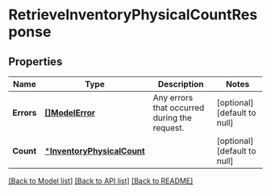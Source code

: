 # RetrieveInventoryPhysicalCountResponse

## Properties

 Name       | Type                                                     | Description                                  | Notes                        
------------|----------------------------------------------------------|----------------------------------------------|------------------------------
 **Errors** | [**[]ModelError**](Error.md)                             | Any errors that occurred during the request. | [optional] [default to null] 
 **Count**  | [***InventoryPhysicalCount**](InventoryPhysicalCount.md) |                                              | [optional] [default to null] 

[[Back to Model list]](../README.md#documentation-for-models) [[Back to API list]](../README.md#documentation-for-api-endpoints) [[Back to README]](../README.md)

